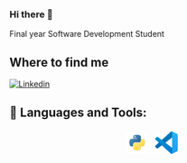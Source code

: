 ### Hi there 👋

Final year Software Development Student




## Where to find me

[![Linkedin](https://img.shields.io/badge/LinkedIn-0077B5?style=for-the-badge&logo=linkedin&logoColor=white)](https://www.linkedin.com/in/wojciechpogorzelskisoftwaredeveloper/)


## 🧰 Languages and Tools:
<p align="center">
<img src="https://raw.githubusercontent.com/github/explore/80688e429a7d4ef2fca1e82350fe8e3517d3494d/topics/python/python.png" alt="Python" height="40" style="vertical-align:top; margin:4px">
<img src="https://raw.githubusercontent.com/github/explore/80688e429a7d4ef2fca1e82350fe8e3517d3494d/topics/visual-studio-code/visual-studio-code.png" alt="VS Code" height="40" style="vertical-align:top; margin:4px">
</p>


